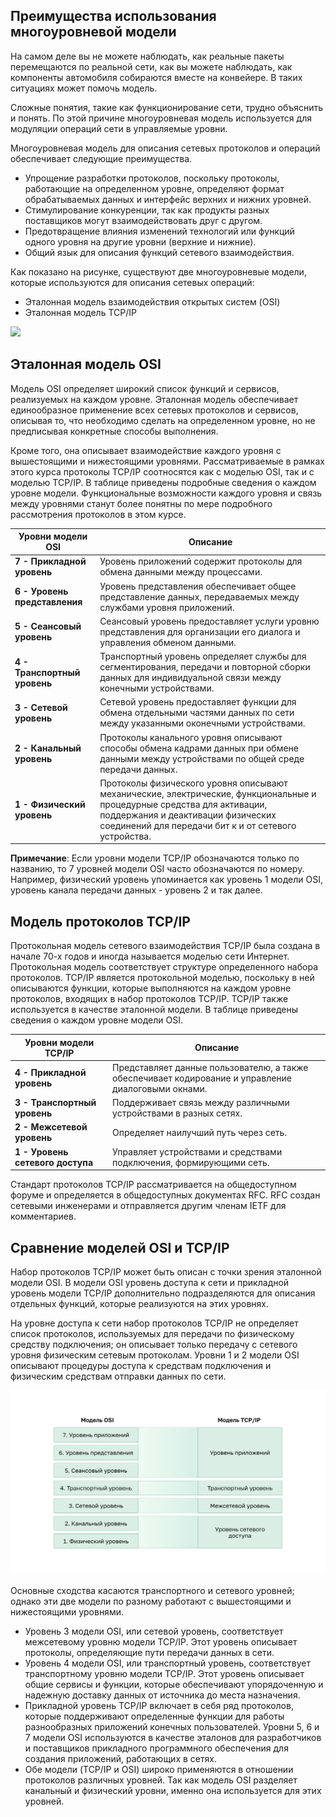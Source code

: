 <!-- verified: agorbachev 03.05.2022 -->

<!-- 3.5.1 -->
## Преимущества использования многоуровневой модели

На самом деле вы не можете наблюдать, как реальные пакеты перемещаются по реальной сети, как вы можете наблюдать, как компоненты автомобиля собираются вместе на конвейере.  В таких ситуациях может помочь модель.

Сложные понятия, такие как функционирование сети, трудно объяснить и понять. По этой причине многоуровневая модель используется для модуляции операций сети в управляемые уровни.

Многоуровневая модель для описания сетевых протоколов и операций обеспечивает следующие преимущества.

- Упрощение разработки протоколов, поскольку протоколы, работающие на определенном уровне, определяют формат обрабатываемых данных и интерфейс верхних и нижних уровней.
- Стимулирование конкуренции, так как продукты разных поставщиков могут взаимодействовать друг с другом.
- Предотвращение влияния изменений технологий или функций одного уровня на другие уровни (верхние и нижние).
- Общий язык для описания функций сетевого взаимодействия.

Как показано на рисунке, существуют две многоуровневые модели, которые используются для описания сетевых операций:

- Эталонная модель взаимодействия открытых систем (OSI)
- Эталонная модель TCP/IP


![](./assets/3.5.1.svg)


<!-- 3.5.2 -->
## Эталонная модель OSI

Модель OSI определяет широкий список функций и сервисов, реализуемых на каждом уровне. Эталонная модель обеспечивает единообразное применение всех сетевых протоколов и сервисов, описывая то, что необходимо сделать на определенном уровне, но не предписывая конкретные способы выполнения.

Кроме того, она описывает взаимодействие каждого уровня с вышестоящими и нижестоящими уровнями. Рассматриваемые в рамках этого курса протоколы TCP/IP соотносятся как с моделью OSI, так и с моделью TCP/IP. В таблице приведены подробные сведения о каждом уровне модели. Функциональные возможности каждого уровня и связь между уровнями станут более понятны по мере подробного рассмотрения протоколов в этом курсе.

| **Уровни модели OSI** | **Описание** |
| --- | --- |
| **7 - Прикладной уровень** | Уровень приложений содержит протоколы для обмена данными между процессами. |
| **6 - Уровень представления** | Уровень представления обеспечивает общее представление данных, передаваемых между службами уровня приложений. |
| **5 - Сеансовый уровень** | Сеансовый уровень предоставляет услуги уровню представления для организации его диалога и управления обменом данными. |
| **4 - Транспортный уровень** | Транспортный уровень определяет службы для сегментирования, передачи и повторной сборки данных для индивидуальной связи между конечными устройствами. |
| **3 - Сетевой уровень** | Сетевой уровень предоставляет функции для обмена отдельными частями данных по сети между указанными оконечными устройствами. |
| **2 - Канальный уровень** | Протоколы канального уровня описывают способы обмена кадрами данных при обмене данными между устройствами по общей среде передачи данных. |
| **1 - Физический уровень** | Протоколы физического уровня описывают механические, электрические, функциональные и процедурные средства для активации, поддержания и деактивации физических соединений для передачи бит к и от сетевого устройства. |



**Примечание**: Если уровни модели TCP/IP обозначаются только по названию, то 7 уровней модели OSI часто обозначаются по номеру. Например, физический уровень упоминается как уровень 1 модели OSI, уровень канала передачи данных - уровень 2 и так далее.

<!-- 3.5.3 -->
## Модель протоколов TCP/IP

Протокольная модель сетевого взаимодействия TCP/IP была создана в начале 70-х годов и иногда называется моделью сети Интернет. Протокольная модель соответствует структуре определенного набора протоколов. TCP/IP является протокольной моделью, поскольку в ней описываются функции, которые выполняются на каждом уровне протоколов, входящих в набор протоколов TCP/IP. TCP/IP также используется в качестве эталонной модели. В таблице приведены сведения о каждом уровне модели OSI.

| **Уровни модели TCP/IP** | **Описание** |
| --- | --- |
| **4 - Прикладной уровень** | Представляет данные пользователю, а также обеспечивает кодирование и управление диалоговыми окнами. |
| **3 - Транспортный уровень** | Поддерживает связь между различными устройствами в разных сетях. |
| **2 - Межсетевой уровень** | Определяет наилучший путь через сеть. |
| **1 - Уровень сетевого доступа** | Управляет устройствами и средcтвами подключения, формирующими сеть. |

Стандарт протоколов TCP/IP рассматривается на общедоступном форуме и определяется в общедоступных документах RFC. RFC создан сетевыми инженерами и отправляется другим членам IETF для комментариев.

<!-- 3.5.4 -->
## Сравнение моделей OSI и TCP/IP

Набор протоколов TCP/IP может быть описан с точки зрения эталонной модели OSI. В модели OSI уровень доступа к сети и прикладной уровень модели TCP/IP дополнительно подразделяются для описания отдельных функций, которые реализуются на этих уровнях.

На уровне доступа к сети набор протоколов TCP/IP не определяет список протоколов, используемых для передачи по физическому средству подключения; он описывает только передачу с сетевого уровня физическим сетевым протоколам. Уровни 1 и 2 модели OSI описывают процедуры доступа к средствам подключения и физическим средствам отправки данных по сети.

![](./assets/3.5.4.svg)


Основные сходства касаются транспортного и сетевого уровней; однако эти две модели по разному работают с вышестоящими и нижестоящими уровнями.

* Уровень 3 модели OSI, или сетевой уровень, соответствует межсетевому уровню модели TCP/IP. Этот уровень описывает протоколы, определяющие пути передачи данных в сети.
* Уровень 4 модели OSI, или транспортный уровень, соответствует транспортному уровню модели TCP/IP. Этот уровень описывает общие сервисы и функции, которые обеспечивают упорядоченную и надежную доставку данных от источника до места назначения.
* Прикладной уровень TCP/IP включает в себя ряд протоколов, которые поддерживают определенные функции для работы разнообразных приложений конечных пользователей. Уровни 5, 6 и 7 модели OSI используются в качестве эталонов для разработчиков и поставщиков прикладного программного обеспечения для создания приложений, работающих в сетях.
* Обе модели (TCP/IP и OSI) широко применяются в отношении протоколов различных уровней. Так как модель OSI разделяет канальный и физический уровни, именно она используется для этих уровней.



